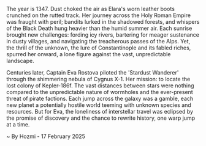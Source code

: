 
The year is 1347.  Dust choked the air as Elara's worn leather boots crunched on the rutted track.  Her journey across the Holy Roman Empire was fraught with peril; bandits lurked in the shadowed forests, and whispers of the Black Death hung heavier than the humid summer air.  Each sunrise brought new challenges: fording icy rivers, bartering for meager sustenance in dusty villages, and navigating the treacherous passes of the Alps.  Yet, the thrill of the unknown, the lure of Constantinople and its fabled riches, spurred her onward, a lone figure against the vast, unpredictable landscape.

Centuries later, Captain Eva Rostova piloted the 'Stardust Wanderer' through the shimmering nebula of Cygnus X-1.  Her mission: to locate the lost colony of Kepler-186f.  The vast distances between stars were nothing compared to the unpredictable nature of wormholes and the ever-present threat of pirate factions.  Each jump across the galaxy was a gamble, each new planet a potentially hostile world teeming with unknown species and resources.  But for Eva, the loneliness of interstellar travel was eclipsed by the promise of discovery and the chance to rewrite history, one warp jump at a time.

~ By Hozmi - 17 February 2025
